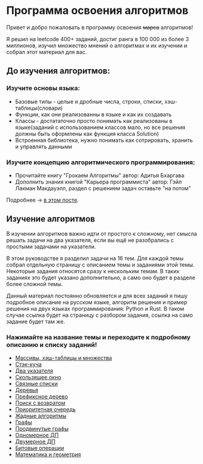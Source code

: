 # Программа освоения алгоритмов

Привет и добро пожаловать в программу освоения ~~марса~~ алгоритмов!

Я решил на leetcode 400+ заданий, достиг ранга в 100 000 из более 3 миллионов, изучил множество мнений о алгоритмах и их изучении и собрал этот материал для вас.

## До изучения алгоритмов:

### Изучите основы языка:
* Базовые типы - целые и дробные числа, строки, списки, хэш-таблицы(словари)
* Функции, как они реализованны в языке и как их создавать
* Классы - достататочно просто понимать как реализованы в языке(заданий с использованием классов мало, но все решения должны быть оформлены как функция класса Solution)
* Встроенная библиотека, нужно понимать как сотрировать, хранить и управлять данными

### Изучите концепцию алгоритмического программирования:
* Прочитайте книгу "Грокаем Алгоритмы" автор: Адитья Бхаргава
* Дополнить знания книгой "Карьера программиста" автор: Гэйл Лакман Макдауэлл, раздел с решением задач оставьте "на потом"


Подробнее -> [в этом посте](https://www.t.me/a_cup_of_code).

## Изучение алгоритмов

В изучении алгоритмов важно идти от простого к сложному, нет смысла решать задачи на два указателя, если вы ещё не разобрались с простыми задачами на указатели.

В этом руководстве я разделил задачи на 16 тем. Для каждой темы собрал отдельную страницу с описанием темы и заданиями этой темы. Некоторые задания относятся сразу к нескольким темам. В таких заданиях это будет указано дополнительно, а само оно будет в разделе более сложной темы.

Данный материал постоянно обновляется и для всех заданий я пишу подробное описание на русском языке, алгоритм решения и пример решения на двух языках программирования: Python и Rust. В таком случае ссылка будет на страницу с разбором задания, ссылка на само задание будет там же.

### **Нажимайте на название темы и переходите к подробному описанию и списку заданий!**

* [Массивы, хэш-таблицы и множества](arrays/index.md)
* [Стэк-куча](stack_heap/index.md)
* [Два указателя](two_pointers/index.md)
* [Скользящее окно](sliding_window/index.md)
* [Связные списки](linked_lists/index.md)
* [Деревья](trees/index.md)
* [Префиксное дерево](trie/index.md)
* [Поиск с возвратом](backtracking/index.md)
* [Приоритетная очередь](priority_queue/index.md)
* [Жадные алгоритмы](greedy_algorithms/index.md)
* [Графы](graphs/index.md)
* [Продвинутые графы](advanced_graphs/index.md)
* [Одномерное ДП](1d_dp/index.md)
* [Двумерное ДП](2d_dp/index.md)
* [Битовые операции](bit_operations/index.md)
* [Математика и геометрия](math_and_geometry/index.md)

